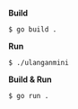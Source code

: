 **Build**
```shell
$ go build .
```

**Run**
```shell
$ ./ulanganmini
```

**Build & Run**
```shell
$ go run .
```
